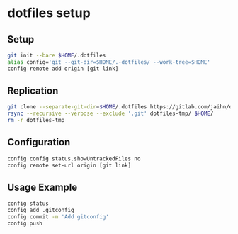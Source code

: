 # dotfiles setup 

## Setup
```sh
git init --bare $HOME/.dotfiles
alias config='git --git-dir=$HOME/.-dotfiles/ --work-tree=$HOME'
config remote add origin [git link]
```

## Replication
```sh
git clone --separate-git-dir=$HOME/.dotfiles https://gitlab.com/jaihn/dotfiles.git dotfiles-tmp
rsync --recursive --verbose --exclude '.git' dotfiles-tmp/ $HOME/
rm -r dotfiles-tmp
```

## Configuration
```sh
config config status.showUntrackedFiles no
config remote set-url origin [git link]
```

## Usage Example
```sh
config status
config add .gitconfig
config commit -m 'Add gitconfig'
config push
```
